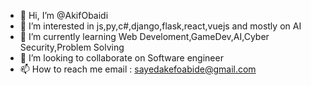 - 👋 Hi, I’m @AkifObaidi
- 👀 I’m interested in js,py,c#,django,flask,react,vuejs and mostly on AI
- 🌱 I’m currently learning Web Develoment,GameDev,AI,Cyber Security,Problem Solving
- 💞️ I’m looking to collaborate on Software engineer
- 📫 How to reach me email : sayedakefoabide@gmail.com

<!---
AkifObaidi/AkifObaidi is a ✨ special ✨ repository because its `README.md` (this file) appears on your GitHub profile.
You can click the Preview link to take a look at your changes.
--->
